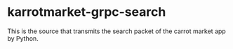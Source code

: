 # karrotmarket-grpc-search
This is the source that transmits the search packet of the carrot market app by Python.
